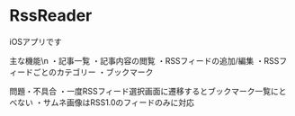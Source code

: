 # RssReader
iOSアプリです

主な機能\n
・記事一覧
・記事内容の閲覧
・RSSフィードの追加/編集
・RSSフィードごとのカテゴリー
・ブックマーク

問題・不具合
・一度RSSフィード選択画面に遷移するとブックマーク一覧にとべない
・サムネ画像はRSS1.0のフィードのみに対応
